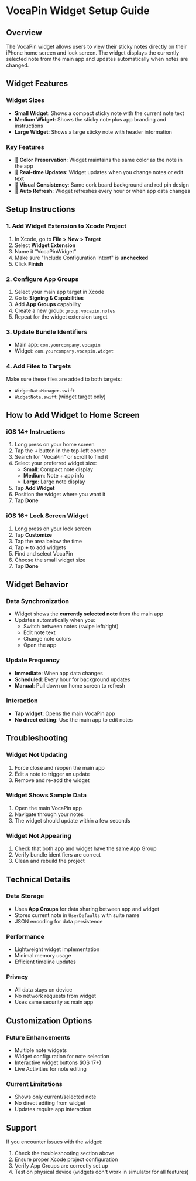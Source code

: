 # VocaPin Widget Setup Guide

## Overview
The VocaPin widget allows users to view their sticky notes directly on their iPhone home screen and lock screen. The widget displays the currently selected note from the main app and updates automatically when notes are changed.

## Widget Features

### Widget Sizes
- **Small Widget**: Shows a compact sticky note with the current note text
- **Medium Widget**: Shows the sticky note plus app branding and instructions
- **Large Widget**: Shows a large sticky note with header information

### Key Features
- 🎨 **Color Preservation**: Widget maintains the same color as the note in the app
- 📝 **Real-time Updates**: Widget updates when you change notes or edit text
- 📌 **Visual Consistency**: Same cork board background and red pin design
- 🔄 **Auto Refresh**: Widget refreshes every hour or when app data changes

## Setup Instructions

### 1. Add Widget Extension to Xcode Project
1. In Xcode, go to **File > New > Target**
2. Select **Widget Extension**
3. Name it "VocaPinWidget"
4. Make sure "Include Configuration Intent" is **unchecked**
5. Click **Finish**

### 2. Configure App Groups
1. Select your main app target in Xcode
2. Go to **Signing & Capabilities**
3. Add **App Groups** capability
4. Create a new group: `group.vocapin.notes`
5. Repeat for the widget extension target

### 3. Update Bundle Identifiers
- Main app: `com.yourcompany.vocapin`
- Widget: `com.yourcompany.vocapin.widget`

### 4. Add Files to Targets
Make sure these files are added to both targets:
- `WidgetDataManager.swift`
- `WidgetNote.swift` (widget target only)

## How to Add Widget to Home Screen

### iOS 14+ Instructions
1. Long press on your home screen
2. Tap the **+** button in the top-left corner
3. Search for "VocaPin" or scroll to find it
4. Select your preferred widget size:
   - **Small**: Compact note display
   - **Medium**: Note + app info
   - **Large**: Large note display
5. Tap **Add Widget**
6. Position the widget where you want it
7. Tap **Done**

### iOS 16+ Lock Screen Widget
1. Long press on your lock screen
2. Tap **Customize**
3. Tap the area below the time
4. Tap **+** to add widgets
5. Find and select VocaPin
6. Choose the small widget size
7. Tap **Done**

## Widget Behavior

### Data Synchronization
- Widget shows the **currently selected note** from the main app
- Updates automatically when you:
  - Switch between notes (swipe left/right)
  - Edit note text
  - Change note colors
  - Open the app

### Update Frequency
- **Immediate**: When app data changes
- **Scheduled**: Every hour for background updates
- **Manual**: Pull down on home screen to refresh

### Interaction
- **Tap widget**: Opens the main VocaPin app
- **No direct editing**: Use the main app to edit notes

## Troubleshooting

### Widget Not Updating
1. Force close and reopen the main app
2. Edit a note to trigger an update
3. Remove and re-add the widget

### Widget Shows Sample Data
1. Open the main VocaPin app
2. Navigate through your notes
3. The widget should update within a few seconds

### Widget Not Appearing
1. Check that both app and widget have the same App Group
2. Verify bundle identifiers are correct
3. Clean and rebuild the project

## Technical Details

### Data Storage
- Uses **App Groups** for data sharing between app and widget
- Stores current note in `UserDefaults` with suite name
- JSON encoding for data persistence

### Performance
- Lightweight widget implementation
- Minimal memory usage
- Efficient timeline updates

### Privacy
- All data stays on device
- No network requests from widget
- Uses same security as main app

## Customization Options

### Future Enhancements
- Multiple note widgets
- Widget configuration for note selection
- Interactive widget buttons (iOS 17+)
- Live Activities for note editing

### Current Limitations
- Shows only current/selected note
- No direct editing from widget
- Updates require app interaction

## Support
If you encounter issues with the widget:
1. Check the troubleshooting section above
2. Ensure proper Xcode project configuration
3. Verify App Groups are correctly set up
4. Test on physical device (widgets don't work in simulator for all features)